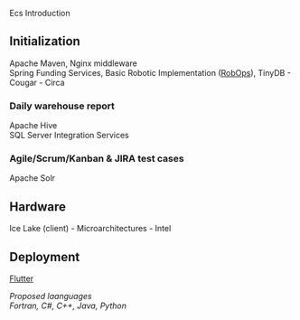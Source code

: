 Ecs Introduction  
## Initialization
Apache Maven, Nginx middleware  
Spring Funding Services, Basic Robotic Implementation ([RobOps](https://www.mov.ai/technology/)), TinyDB - Cougar - Circa  

### Daily warehouse report  
Apache Hive  
SQL Server Integration Services

### Agile/Scrum/Kanban & JIRA test cases  
Apache Solr  

## Hardware  
Ice Lake (client) - Microarchitectures - Intel  
## Deployment  
[Flutter](https://docs.flutter.dev/codelabs)  
  
*Proposed laanguages*  
*Fortran, C#, C++, Java, Python*  
